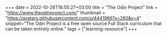 +++
date = 2022-10-28T18:55:27+03:00
title = "The Odin Project"
link = "https://www.theodinproject.com/"
thumbnail = "https://avatars.githubusercontent.com/u/4441966?s=280&v=4"
snippet="The Odin Project is a free open source Full Stack curriculum that can be taken entirely online."
tags = ["learning-resource"]
+++ 
